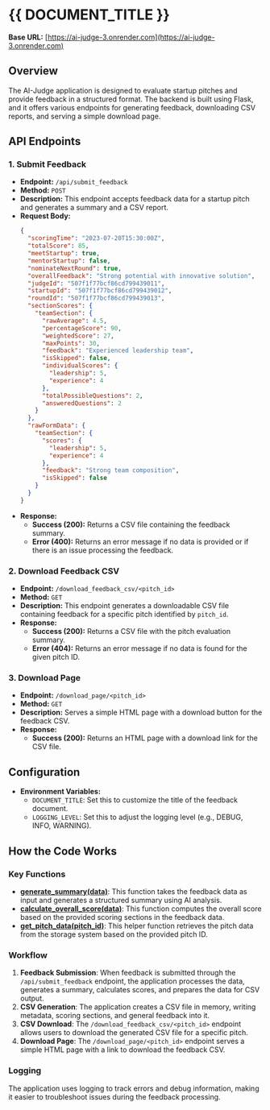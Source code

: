 # {{ DOCUMENT_TITLE }}

**Base URL:** [https://ai-judge-3.onrender.com](https://ai-judge-3.onrender.com)

## Overview
The AI-Judge application is designed to evaluate startup pitches and provide feedback in a structured format. The backend is built using Flask, and it offers various endpoints for generating feedback, downloading CSV reports, and serving a simple download page.

## API Endpoints

### 1. **Submit Feedback**
- **Endpoint:** `/api/submit_feedback`
- **Method:** `POST`
- **Description:** This endpoint accepts feedback data for a startup pitch and generates a summary and a CSV report.
- **Request Body:**
  ```json
  {
    "scoringTime": "2023-07-20T15:30:00Z",
    "totalScore": 85,
    "meetStartup": true,
    "mentorStartup": false,
    "nominateNextRound": true,
    "overallFeedback": "Strong potential with innovative solution",
    "judgeId": "507f1f77bcf86cd799439011",
    "startupId": "507f1f77bcf86cd799439012",
    "roundId": "507f1f77bcf86cd799439013",
    "sectionScores": {
      "teamSection": {
        "rawAverage": 4.5,
        "percentageScore": 90,
        "weightedScore": 27,
        "maxPoints": 30,
        "feedback": "Experienced leadership team",
        "isSkipped": false,
        "individualScores": {
          "leadership": 5,
          "experience": 4
        },
        "totalPossibleQuestions": 2,
        "answeredQuestions": 2
      }
    },
    "rawFormData": {
      "teamSection": {
        "scores": {
          "leadership": 5,
          "experience": 4
        },
        "feedback": "Strong team composition",
        "isSkipped": false
      }
    }
  }
  ```
- **Response:**
  - **Success (200):** Returns a CSV file containing the feedback summary.
  - **Error (400):** Returns an error message if no data is provided or if there is an issue processing the feedback.

### 2. **Download Feedback CSV**
- **Endpoint:** `/download_feedback_csv/<pitch_id>`
- **Method:** `GET`
- **Description:** This endpoint generates a downloadable CSV file containing feedback for a specific pitch identified by `pitch_id`.
- **Response:**
  - **Success (200):** Returns a CSV file with the pitch evaluation summary.
  - **Error (404):** Returns an error message if no data is found for the given pitch ID.

### 3. **Download Page**
- **Endpoint:** `/download_page/<pitch_id>`
- **Method:** `GET`
- **Description:** Serves a simple HTML page with a download button for the feedback CSV.
- **Response:**
  - **Success (200):** Returns an HTML page with a download link for the CSV file.

## Configuration
- **Environment Variables:**
  - `DOCUMENT_TITLE`: Set this to customize the title of the feedback document.
  - `LOGGING_LEVEL`: Set this to adjust the logging level (e.g., DEBUG, INFO, WARNING).

## How the Code Works

### Key Functions
- **[generate_summary(data)](cci:1://file:///home/michael/Desktop/AI-judge/app.py:148:0-197:13)**: This function takes the feedback data as input and generates a structured summary using AI analysis.
- **[calculate_overall_score(data)](cci:1://file:///home/michael/Desktop/AI-judge/app.py:240:0-263:36)**: This function computes the overall score based on the provided scoring sections in the feedback data.
- **[get_pitch_data(pitch_id)](cci:1://file:///home/michael/Desktop/AI-judge/app.py:438:0-449:8)**: This helper function retrieves the pitch data from the storage system based on the provided pitch ID.

### Workflow
1. **Feedback Submission**: When feedback is submitted through the `/api/submit_feedback` endpoint, the application processes the data, generates a summary, calculates scores, and prepares the data for CSV output.
2. **CSV Generation**: The application creates a CSV file in memory, writing metadata, scoring sections, and general feedback into it.
3. **CSV Download**: The `/download_feedback_csv/<pitch_id>` endpoint allows users to download the generated CSV file for a specific pitch.
4. **Download Page**: The `/download_page/<pitch_id>` endpoint serves a simple HTML page with a link to download the feedback CSV.

### Logging
The application uses logging to track errors and debug information, making it easier to troubleshoot issues during the feedback processing.
